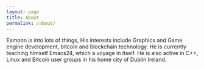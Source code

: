 ```yaml
---
layout: page
title: About
permalink: /about/
---
```

Eamonn is into lots of things, His interests include Graphics and Game engine development, bitcoin and blockchain technology.
He is currently teaching himself Emacs24, which a voyage in itself.
He is also active in C++, Linux and Bitcoin user groups in his home city of Dublin Ireland.
